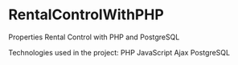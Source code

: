 # RentalControlWithPHP
Properties Rental Control with PHP and PostgreSQL

Technologies used in the project:
PHP
JavaScript
Ajax 
PostgreSQL
